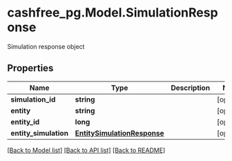 # cashfree_pg.Model.SimulationResponse
Simulation response object

## Properties

Name | Type | Description | Notes
------------ | ------------- | ------------- | -------------
**simulation_id** | **string** |  | [optional] 
**entity** | **string** |  | [optional] 
**entity_id** | **long** |  | [optional] 
**entity_simulation** | [**EntitySimulationResponse**](EntitySimulationResponse.md) |  | [optional] 

[[Back to Model list]](../README.md#documentation-for-models) [[Back to API list]](../README.md#documentation-for-api-endpoints) [[Back to README]](../README.md)

